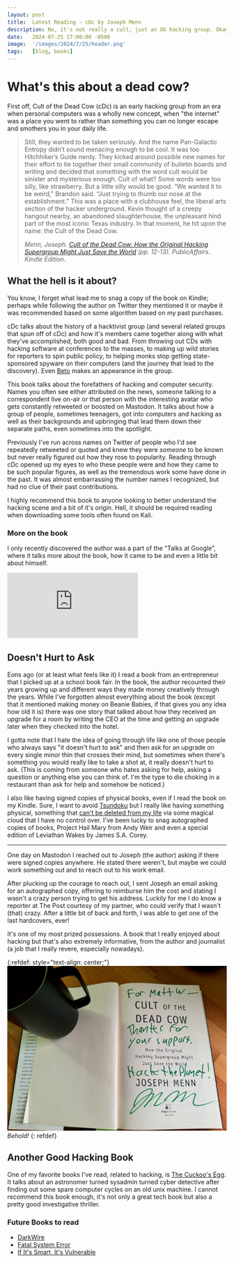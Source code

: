 ```yaml
---
layout: post
title:  Latest Reading - cDc by Joseph Menn
description: No, it's not really a cult, just an OG hacking group. Okay, maybe a cult (but not really, I swear).
date:   2024-07-25 17:00:00 -0500
image:  '/images/2024/7/25/header.png'
tags:   [blog, books]
---
```


# What's this about a dead cow?

First off, Cult of the Dead Cow (cDc) is an early hacking group from an era when personal computers was a wholly new concept, when "the internet" was a place you went to rather than something you can no longer escape and smothers you in your daily life. 

> Still, they wanted to be taken seriously. And the name Pan-Galactic Entropy didn’t sound menacing enough to be cool. It was too Hitchhiker’s Guide nerdy. They kicked around possible new names for their effort to tie together their small community of bulletin boards and writing and decided that something with the word cult would be sinister and mysterious enough. Cult of what? Some words were too silly, like strawberry. But a little silly would be good. “We wanted it to be weird,” Brandon said. “Just trying to thumb our nose at the establishment.” This was a place with a clubhouse feel, the liberal arts section of the hacker underground. Kevin thought of a creepy hangout nearby, an abandoned slaughterhouse, the unpleasant hind part of the most iconic Texas industry. In that moment, he hit upon the name: the Cult of the Dead Cow.
> 
> <cite> Menn, Joseph. [Cult of the Dead Cow: How the Original Hacking Supergroup Might Just Save the World](https://www.amazon.com/Cult-Dead-Cow-Original-Supergroup/dp/154176238X) (pp. 12-13). PublicAffairs. Kindle Edition. </cite>

## What the hell is it about?

You know, I forget what lead me to snag a copy of the book on Kindle; perhaps while following the author on Twitter they mentioned it or maybe it was recommended based on some algorithm based on my past purchases.

cDc talks about the history of a hacktivist group (and several related groups that spun off of cDc) and how it's members came together along with what they've accomplished, both good and bad. From throwing out CDs with hacking software at conferences to the masses, to making up wild stories for reporters to spin public policy, to helping monks stop getting state-sponsored spyware on their computers (and the journey that lead to the discovery). Even [Beto](https://betoorourke.com/) makes an appearance in the group.

This book talks about the forefathers of hacking and computer security. Names you often see either attributed on the news, someone talking to a correspondent live on-air or that person with the interesting avatar who gets constantly retweeted or boosted on Mastodon. It talks about how a group of people, sometimes teenagers, got into computers and hacking as well as their backgrounds and upbringing that lead them down their separate paths, even sometimes into the spotlight.

Previously I've run across names on Twitter of people who I'd see repeatedly retweeted or quoted and knew they were *someone* to be known but never really figured out how they rose to popularity. Reading through cDc opened up my eyes to who these people were and how they came to be such popular figures, as well as the tremendous work some have done in the past. It was almost embarrassing the number names I recognized, but had no clue of their past contributions.

I highly recommend this book to anyone looking to better understand the hacking scene and a bit of it's origin. Hell, it should be required reading when downloading some tools often found on Kali.

### More on the book
I only recently discovered the author was a part of the "Talks at Google", where it talks more about the book, how it came to be and even a little bit about himself.

<p><iframe src="https://www.youtube.com/embed/QvZuAwLIsEo" frameborder="0" allowfullscreen></iframe></p>

## Doesn't Hurt to Ask
Eons ago (or at least what feels like it) I read a book from an entrepreneur that I picked up at a school book fair. In the book, the author recounted their years growing up and different ways they made money creatively through the years. While I've forgotten almost everything about the book (except that it mentioned making money on Beanie Babies, if that gives you any idea how old it is) there was one story that talked about how they received an upgrade for a room by writing the CEO at the time and getting an upgrade later when they checked into the hotel. 

I gotta note that I hate the idea of going through life like one of those people who always says "it doesn't hurt to ask" and then ask for an upgrade on every single minor thin that crosses their mind, but sometimes when there's something you would really like to take a shot at, it really doesn't hurt to ask. (This is coming from someone who hates asking for help, asking a question or anything else you can think of. I'm the type to die choking in a restaurant than ask for help and somehow be noticed.) 

I also like having signed copies of physical books, even if I read the book on my Kindle. Sure, I want to avoid [Tsundoku](https://en.wikipedia.org/wiki/Tsundoku) but I really like having something physical, something that [can't be deleted from my life](https://www.nytimes.com/2009/07/18/technology/companies/18amazon.html) via some magical cloud that I have no control over. I've been lucky to snag autographed copies of books, Project Hail Mary from Andy Weir and even a special edition of Leviathan Wakes by James S.A. Corey.

* * *

One day on Mastodon I reached out to Joseph (the author) asking if there were signed copies anywhere. He stated there weren't, but maybe we could work something out and to reach out to his work email.

After plucking up the courage to reach out, I sent Joseph an email asking for an autographed copy, offering to reimburse him the cost and stating I wasn't a crazy person trying to get his address. Luckily for me I do know a reporter at The Post courtesy of my partner, who could verify that I wasn't (that) crazy. After a little bit of back and forth, I was able to get one of the last hardcovers, ever!

It's one of my most prized possessions. A book that I really enjoyed about hacking but that's also extremely informative, from the author and journalist (a job that I really revere, especially nowadays).

{:refdef: style="text-align: center;"}
![CDC Signed](/images/2024/7/25/cdc.jpg)
*Behold!*
{: refdef}

## Another Good Hacking Book
One of my favorite books I've read, related to hacking, is [The Cuckoo's Egg](https://www.barnesandnoble.com/w/cuckoos-egg-clifford-stoll/1120046107?ean=9780307819420). It talks about an astronomer turned sysadmin turned cyber detective after finding out some spare computer cycles on an old unix machine. I cannot recommend this book enough, it's not only a great tech book but also a pretty good investigative thriller.

### Future Books to read
* [DarkWire](https://www.404media.co/dark-wire-inside-a-kidnapping-planned-on-the-fbis-secret-chat-app/)
* [Fatal System Error](https://en.wikipedia.org/wiki/Fatal_System_Error)
* [If It's Smart, It's Vulnerable](https://www.ifitssmartitsvulnerable.com/)
